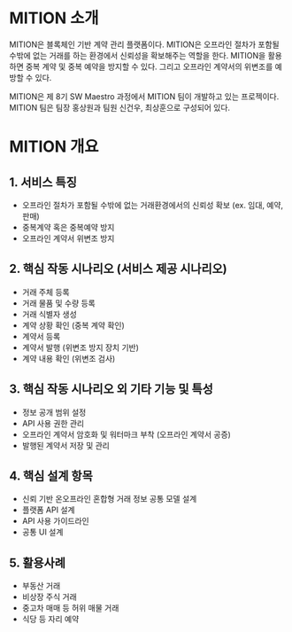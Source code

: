 # MITION 소개
 MITION은 블록체인 기반 계약 관리 플랫폼이다. MITION은 오프라인 절차가 포함될 수밖에 없는 거래를 하는  환경에서 신뢰성을 확보해주는 역할을 한다. MITION을 활용하면 중복 계약 및 중복 예약을 방지할 수 있다. 그리고 오프라인 계약서의 위변조를 예방할 수 있다.

 MITION은 제 8기 SW Maestro 과정에서 MITION 팀이 개발하고 있는 프로젝이다. MITION 팀은 팀장 홍상원과 팀원 신건우, 최상훈으로 구성되어 있다.


# MITION 개요
## 1. 서비스 특징
- 오프라인 절차가 포함될 수밖에 없는 거래환경에서의 신뢰성 확보 (ex.  임대, 예약, 판매)
- 중복계약 혹은 중복예약 방지
- 오프라인 계약서 위변조 방지

## 2. 핵심 작동 시나리오 (서비스 제공 시나리오)
- 거래 주체 등록
- 거래 물품 및 수량 등록
- 거래 식별자 생성
- 계약 상황 확인 (중복 계약 확인)
- 계약서 등록
- 계약서 발행 (위변조 방지 장치 기반)
- 계약 내용 확인 (위변조 검사)

## 3. 핵심 작동 시나리오 외 기타 기능 및 특성
- 정보 공개 범위 설정
- API 사용 권한 관리
- 오프라인 계약서 암호화 및 워터마크 부착 (오프라인 계약서 공증)
- 발행된 계약서 저장 및 관리

## 4. 핵심 설계 항목
- 신뢰 기반 온오프라인 혼합형 거래 정보 공통 모델 설계
- 플랫폼 API 설계
- API 사용 가이드라인
- 공통 UI 설계

## 5. 활용사례
- 부동산 거래
- 비상장 주식 거래
- 중고차 매매 등 허위 매물 거래
- 식당 등 자리 예약